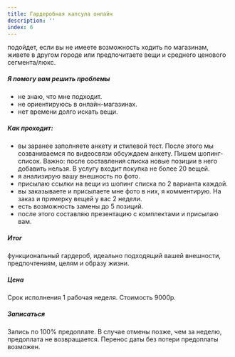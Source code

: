 ```yaml
---
title: Гардеробная капсула онлайн
description: ''
index: 6
---
```

подойдет, если вы не имеете возможность ходить по магазинам, живете в другом городе или предпочитаете вещи и среднего ценового сегмента/люкс.
##### Я помогу вам решить проблемы
- не знаю, что мне подходит.
- не ориентируюсь в онлайн-магазинах.
- нет времени долго искать вещи.
##### Как  проходит:
- вы заранее заполняете анкету и стилевой тест. После этого мы созваниваемся по видеосвязи  обсуждаем анкету. Пишем шопинг-список. Важно: после составления списка новые позиции в него добавить нельзя. В услугу входит покупка не более 20 вещей.
- я анализирую вашу внешность по фото.
- присылаю ссылки на вещи из шопинг списка по 2 варианта каждой.
- вы заказываете и присылаете мне фото в них, я комментирую. На заказ и примерку вещей у вас 2 недели.
- есть возможность замены до 5 позиций.
- после этого составляю презентацию с комплектами и присылаю вам.
##### Итог
функциональный гардероб, идеально подходящий вашей внешности, предпочтениям, целям и образу жизни.
##### Цена
Срок исполнения 1 рабочая неделя. Стоимость 9000р.
##### Записаться
Запись по 100% предоплате. В случае отмены позже, чем за неделю, предоплата не возвращается. Перенос даты без потери предоплаты возможен.
